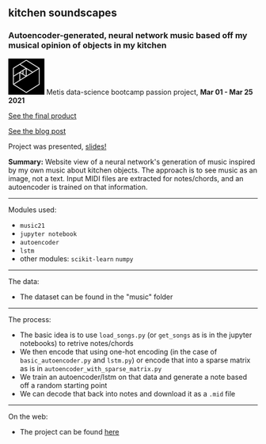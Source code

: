 ## kitchen soundscapes

### Autoencoder-generated, neural network music based off my musical opinion of objects in my kitchen

![Metis logo](images/metis.png) Metis data-science bootcamp passion project, **Mar 01 - Mar 25 2021**

[See the final product](http://liamisaacs.com/kitchensoundscapes)

[See the blog post](l-teach-a-computer-to-reflect-the-sounds-of-a-space-218aa817bcc)

Project was presented, [slides!](final_presentation.pdf)

**Summary:**  Website view of a neural network's generation of music inspired by my own music about kitchen objects. The approach is to see music as an image, not a text. Input MIDI files are extracted for notes/chords, and an autoencoder is trained on that information.

----

Modules used:
- `music21`
- `jupyter notebook`
- `autoencoder`
- `lstm`
- other modules: `scikit-learn` `numpy`

----

The data:

- The dataset can be found in the "music" folder

----

The process:

- The basic idea is to use `load_songs.py` (or `get_songs` as is in the jupyter notebooks) to retrive notes/chords
- We then encode that using one-hot encoding (in the case of `basic_autoencoder.py` and `lstm.py`) or encode that into a sparse matrix as is in `autoencoder_with_sparse_matrix.py`
- We train an autoencoder/lstm on that data and generate a note based off a random starting point
- We can decode that back into notes and download it as a `.mid` file

----

On the web:

- The project can be found [here]((http://liamisaacs.com/kitchensoundscapes))
